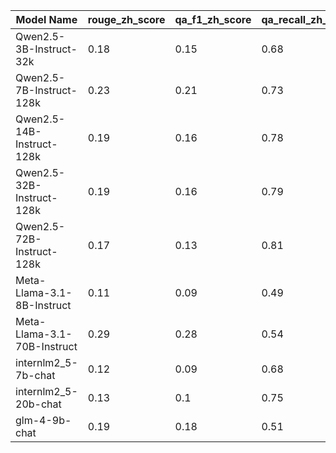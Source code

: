 | Model Name | rouge_zh_score | qa_f1_zh_score | qa_recall_zh_score | agent_count | search_count | pass_rate |
|--- | --- | --- | --- | --- | --- | ---|
| Qwen2.5-3B-Instruct-32k | 0.18 | 0.15 | 0.68 | 2.27 | 2.19 | 0.86 |
| Qwen2.5-7B-Instruct-128k | 0.23 | 0.21 | 0.73 | 1.68 | 1.53 | 1.0 |
| Qwen2.5-14B-Instruct-128k | 0.19 | 0.16 | 0.78 | 1.77 | 1.58 | 1.0 |
| Qwen2.5-32B-Instruct-128k | 0.19 | 0.16 | 0.79 | 1.77 | 1.51 | 1.0 |
| Qwen2.5-72B-Instruct-128k | 0.17 | 0.13 | 0.81 | 1.7 | 1.42 | 1.0 |
| Meta-Llama-3.1-8B-Instruct | 0.11 | 0.09 | 0.49 | 3.97 | 3.71 | 0.92 |
| Meta-Llama-3.1-70B-Instruct | 0.29 | 0.28 | 0.54 | 2.18 | 1.68 | 0.8 |
| internlm2_5-7b-chat | 0.12 | 0.09 | 0.68 | 2.98 | 2.42 | 0.91 |
| internlm2_5-20b-chat | 0.13 | 0.1 | 0.75 | 3.68 | 3.17 | 0.96 |
| glm-4-9b-chat | 0.19 | 0.18 | 0.51 | 3.05 | 0.15 | 0.89 |
